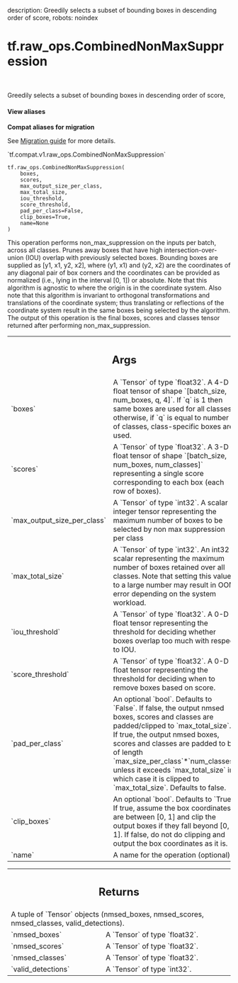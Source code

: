 description: Greedily selects a subset of bounding boxes in descending order of score,
robots: noindex

# tf.raw_ops.CombinedNonMaxSuppression

<!-- Insert buttons and diff -->

<table class="tfo-notebook-buttons tfo-api nocontent" align="left">

</table>



Greedily selects a subset of bounding boxes in descending order of score,


<section class="expandable">
  <h4 class="showalways">View aliases</h4>
  <p>
<b>Compat aliases for migration</b>
<p>See
<a href="https://www.tensorflow.org/guide/migrate">Migration guide</a> for
more details.</p>
<p>`tf.compat.v1.raw_ops.CombinedNonMaxSuppression`</p>
</p>
</section>

<pre class="devsite-click-to-copy prettyprint lang-py tfo-signature-link">
<code>tf.raw_ops.CombinedNonMaxSuppression(
    boxes,
    scores,
    max_output_size_per_class,
    max_total_size,
    iou_threshold,
    score_threshold,
    pad_per_class=False,
    clip_boxes=True,
    name=None
)
</code></pre>



<!-- Placeholder for "Used in" -->


This operation performs non_max_suppression on the inputs per batch, across
all classes.
Prunes away boxes that have high intersection-over-union (IOU) overlap
with previously selected boxes.  Bounding boxes are supplied as
[y1, x1, y2, x2], where (y1, x1) and (y2, x2) are the coordinates of any
diagonal pair of box corners and the coordinates can be provided as normalized
(i.e., lying in the interval [0, 1]) or absolute.  Note that this algorithm
is agnostic to where the origin is in the coordinate system. Also note that
this algorithm is invariant to orthogonal transformations and translations
of the coordinate system; thus translating or reflections of the coordinate
system result in the same boxes being selected by the algorithm.
The output of this operation is the final boxes, scores and classes tensor
returned after performing non_max_suppression.

<!-- Tabular view -->
 <table class="responsive fixed orange">
<colgroup><col width="214px"><col></colgroup>
<tr><th colspan="2"><h2 class="add-link">Args</h2></th></tr>

<tr>
<td>
`boxes`<a id="boxes"></a>
</td>
<td>
A `Tensor` of type `float32`.
A 4-D float tensor of shape `[batch_size, num_boxes, q, 4]`. If `q` is 1 then
same boxes are used for all classes otherwise, if `q` is equal to number of
classes, class-specific boxes are used.
</td>
</tr><tr>
<td>
`scores`<a id="scores"></a>
</td>
<td>
A `Tensor` of type `float32`.
A 3-D float tensor of shape `[batch_size, num_boxes, num_classes]`
representing a single score corresponding to each box (each row of boxes).
</td>
</tr><tr>
<td>
`max_output_size_per_class`<a id="max_output_size_per_class"></a>
</td>
<td>
A `Tensor` of type `int32`.
A scalar integer tensor representing the maximum number of
boxes to be selected by non max suppression per class
</td>
</tr><tr>
<td>
`max_total_size`<a id="max_total_size"></a>
</td>
<td>
A `Tensor` of type `int32`.
An int32 scalar representing the maximum number of boxes retained over all
classes. Note that setting this value to a large number may result in OOM error
depending on the system workload.
</td>
</tr><tr>
<td>
`iou_threshold`<a id="iou_threshold"></a>
</td>
<td>
A `Tensor` of type `float32`.
A 0-D float tensor representing the threshold for deciding whether
boxes overlap too much with respect to IOU.
</td>
</tr><tr>
<td>
`score_threshold`<a id="score_threshold"></a>
</td>
<td>
A `Tensor` of type `float32`.
A 0-D float tensor representing the threshold for deciding when to remove
boxes based on score.
</td>
</tr><tr>
<td>
`pad_per_class`<a id="pad_per_class"></a>
</td>
<td>
An optional `bool`. Defaults to `False`.
If false, the output nmsed boxes, scores and classes
are padded/clipped to `max_total_size`. If true, the
output nmsed boxes, scores and classes are padded to be of length
`max_size_per_class`*`num_classes`, unless it exceeds `max_total_size` in
which case it is clipped to `max_total_size`. Defaults to false.
</td>
</tr><tr>
<td>
`clip_boxes`<a id="clip_boxes"></a>
</td>
<td>
An optional `bool`. Defaults to `True`.
If true, assume the box coordinates are between [0, 1] and clip the output boxes
if they fall beyond [0, 1]. If false, do not do clipping and output the box
coordinates as it is.
</td>
</tr><tr>
<td>
`name`<a id="name"></a>
</td>
<td>
A name for the operation (optional).
</td>
</tr>
</table>



<!-- Tabular view -->
 <table class="responsive fixed orange">
<colgroup><col width="214px"><col></colgroup>
<tr><th colspan="2"><h2 class="add-link">Returns</h2></th></tr>
<tr class="alt">
<td colspan="2">
A tuple of `Tensor` objects (nmsed_boxes, nmsed_scores, nmsed_classes, valid_detections).
</td>
</tr>
<tr>
<td>
`nmsed_boxes`<a id="nmsed_boxes"></a>
</td>
<td>
A `Tensor` of type `float32`.
</td>
</tr><tr>
<td>
`nmsed_scores`<a id="nmsed_scores"></a>
</td>
<td>
A `Tensor` of type `float32`.
</td>
</tr><tr>
<td>
`nmsed_classes`<a id="nmsed_classes"></a>
</td>
<td>
A `Tensor` of type `float32`.
</td>
</tr><tr>
<td>
`valid_detections`<a id="valid_detections"></a>
</td>
<td>
A `Tensor` of type `int32`.
</td>
</tr>
</table>

